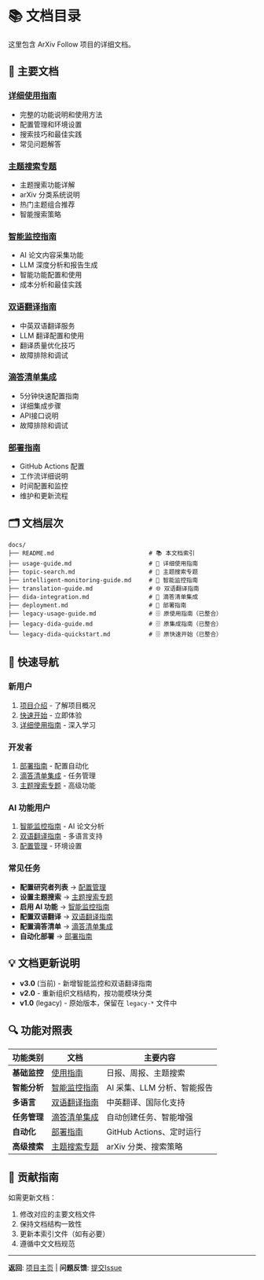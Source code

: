 # 📚 文档目录

这里包含 ArXiv Follow 项目的详细文档。

## 📖 主要文档

### [详细使用指南](usage-guide.md)
- 完整的功能说明和使用方法
- 配置管理和环境设置
- 搜索技巧和最佳实践
- 常见问题解答

### [主题搜索专题](topic-search.md)
- 主题搜索功能详解
- arXiv 分类系统说明
- 热门主题组合推荐
- 智能搜索策略

### [智能监控指南](intelligent-monitoring-guide.md)
- AI 论文内容采集功能
- LLM 深度分析和报告生成
- 智能功能配置和使用
- 成本分析和最佳实践

### [双语翻译指南](translation-guide.md)
- 中英双语翻译服务
- LLM 翻译配置和使用
- 翻译质量优化技巧
- 故障排除和调试

### [滴答清单集成](dida-integration.md)
- 5分钟快速配置指南
- 详细集成步骤
- API接口说明
- 故障排除和调试

### [部署指南](deployment.md)
- GitHub Actions 配置
- 工作流详细说明
- 时间配置和监控
- 维护和更新流程

## 🗂️ 文档层次

```
docs/
├── README.md                           # 📚 本文档索引
├── usage-guide.md                      # 📖 详细使用指南
├── topic-search.md                     # 🎯 主题搜索专题
├── intelligent-monitoring-guide.md     # 🧠 智能监控指南
├── translation-guide.md                # 🌐 双语翻译指南
├── dida-integration.md                 # 📝 滴答清单集成
├── deployment.md                       # 🚀 部署指南
├── legacy-usage-guide.md               # 🗄️ 原使用指南（已整合）
├── legacy-dida-guide.md                # 🗄️ 原集成指南（已整合）
└── legacy-dida-quickstart.md           # 🗄️ 原快速开始（已整合）
```

## 🎯 快速导航

### 新用户
1. [项目介绍](../README.md) - 了解项目概况
2. [快速开始](../README.md#🚀-快速开始) - 立即体验
3. [详细使用指南](usage-guide.md) - 深入学习

### 开发者
1. [部署指南](deployment.md) - 配置自动化
2. [滴答清单集成](dida-integration.md) - 任务管理
3. [主题搜索专题](topic-search.md) - 高级功能

### AI 功能用户
1. [智能监控指南](intelligent-monitoring-guide.md) - AI 论文分析
2. [双语翻译指南](translation-guide.md) - 多语言支持
3. [配置管理](usage-guide.md#🔧-配置管理) - 环境设置

### 常见任务
- **配置研究者列表** → [配置管理](usage-guide.md#🔧-配置管理)
- **设置主题搜索** → [主题搜索专题](topic-search.md)
- **启用 AI 功能** → [智能监控指南](intelligent-monitoring-guide.md#🚀-快速开始)
- **配置双语翻译** → [双语翻译指南](translation-guide.md#⚙️-环境配置)
- **配置滴答清单** → [滴答清单集成](dida-integration.md#🚀-5分钟快速配置)
- **自动化部署** → [部署指南](deployment.md#🔧-配置步骤)

## 💡 文档更新说明

- **v3.0** (当前) - 新增智能监控和双语翻译指南
- **v2.0** - 重新组织文档结构，按功能模块分类
- **v1.0** (legacy) - 原始版本，保留在 `legacy-*` 文件中

## 🔍 功能对照表

| 功能类别 | 文档 | 主要内容 |
|----------|------|----------|
| **基础监控** | [使用指南](usage-guide.md) | 日报、周报、主题搜索 |
| **智能分析** | [智能监控指南](intelligent-monitoring-guide.md) | AI 采集、LLM 分析、智能报告 |
| **多语言** | [双语翻译指南](translation-guide.md) | 中英翻译、国际化支持 |
| **任务管理** | [滴答清单集成](dida-integration.md) | 自动创建任务、智能增强 |
| **自动化** | [部署指南](deployment.md) | GitHub Actions、定时运行 |
| **高级搜索** | [主题搜索专题](topic-search.md) | arXiv 分类、搜索策略 |

## 📝 贡献指南

如需更新文档：
1. 修改对应的主要文档文件
2. 保持文档结构一致性
3. 更新本索引文件（如有必要）
4. 遵循中文文档规范

---

**返回**: [项目主页](../README.md) | **问题反馈**: [提交Issue](https://github.com/your-repo/issues) 